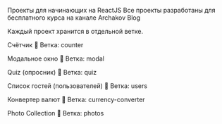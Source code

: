 Проекты для начинающих на ReactJS
Все проекты разработаны для бесплатного курса на канале Archakov Blog

Каждый проект хранится в отдельной ветке.

Счётчик
🌿 Ветка: counter

Модальное окно
🌿 Ветка: modal

Quiz (опросник)
🌿 Ветка: quiz

Список гостей (пользователей)
🌿 Ветка: users

Конвертер валют
🌿 Ветка: currency-converter

Photo Collection
🌿 Ветка: photos
